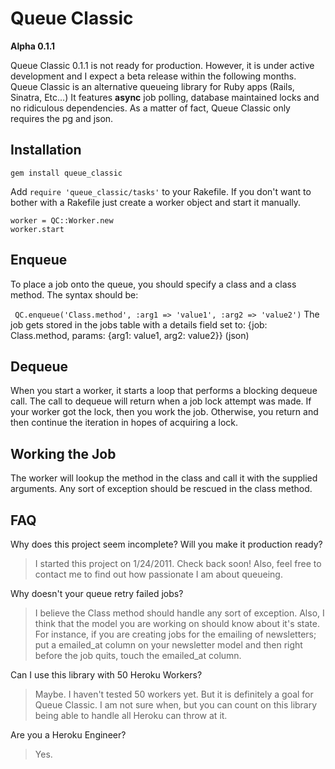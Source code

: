 # Queue Classic
**Alpha 0.1.1**

Queue Classic 0.1.1 is not ready for production. However, it is under active development and I expect a beta release within the following months.
Queue Classic is an alternative queueing library for Ruby apps (Rails, Sinatra, Etc...) It features **async** job polling, database maintained locks and
no ridiculous dependencies. As a matter of fact, Queue Classic only requires the pg and json.

## Installation

    gem install queue_classic

Add `require 'queue_classic/tasks'` to your Rakefile.
If you don't want to bother with a Rakefile just create a worker object and start it manually.

    worker = QC::Worker.new
    worker.start



## Enqueue
To place a job onto the queue, you should specify a class and a class method. The syntax should be:

` QC.enqueue('Class.method', :arg1 => 'value1', :arg2 => 'value2')`
The job gets stored in the jobs table with a details field set to: {job: Class.method, params: {arg1: value1, arg2: value2}} (json)

## Dequeue
When you start a worker, it starts a loop that performs a blocking dequeue call. The call to dequeue will return when a job lock attempt was made.
If your worker got the lock, then you work the job. Otherwise, you return and then continue the iteration in hopes of acquiring a lock.

## Working the Job
The worker will lookup the method in the class and call it with the supplied arguments.
Any sort of exception should be rescued in the class method.

## FAQ
Why does this project seem incomplete? Will you make it production ready?
> I started this project on 1/24/2011. Check back soon! Also, feel free to contact me to find out how passionate I am about queueing.

Why doesn't your queue retry failed jobs?
> I believe the Class method should handle any sort of exception.  Also, I think
that the model you are working on should know about it's state. For instance, if you are
creating jobs for the emailing of newsletters; put a emailed_at column on your newsletter model
and then right before the job quits, touch the emailed_at column.

Can I use this library with 50 Heroku Workers?
> Maybe. I haven't tested 50 workers yet. But it is definitely a goal for Queue Classic. I am not sure when,
but you can count on this library being able to handle all Heroku can throw at it.

Are you a Heroku Engineer?
> Yes.
